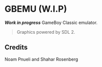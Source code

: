 # GBEMU (W.I.P)
***Work in progress*** GameBoy Classic emulator.

>Graphics powered by SDL 2.

## Credits

Noam Pnueli and Shahar Rosenberg
